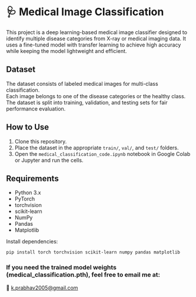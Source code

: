 # 🩺 Medical Image Classification

This project is a deep learning-based medical image classifier designed to identify multiple disease categories from X-ray or medical imaging data. It uses a fine-tuned model with transfer learning to achieve high accuracy while keeping the model lightweight and efficient.

## Dataset

The dataset consists of labeled medical images for multi-class classification.  
Each image belongs to one of the disease categories or the healthy class.  
The dataset is split into training, validation, and testing sets for fair performance evaluation.

## How to Use

1. Clone this repository.
2. Place the dataset in the appropriate `train/`, `val/`, and `test/` folders.
3. Open the `medical_classification_code.ipynb` notebook in Google Colab or Jupyter and run the cells.

## Requirements

- Python 3.x  
- PyTorch  
- torchvision  
- scikit-learn  
- NumPy  
- Pandas  
- Matplotlib  

Install dependencies:

```bash
pip install torch torchvision scikit-learn numpy pandas matplotlib
```

### If you need the trained model weights (medical_classification.pth), feel free to email me at:
📧 k.prabhav2005@gmail.com
